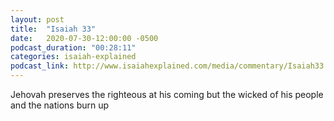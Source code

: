 ```yaml
---
layout: post
title:  "Isaiah 33"
date:   2020-07-30-12:00:00 -0500
podcast_duration: "00:28:11"
categories: isaiah-explained
podcast_link: http://www.isaiahexplained.com/media/commentary/Isaiah33.mp3
---
```

Jehovah preserves the righteous at his coming but the wicked of his people and the nations burn up
